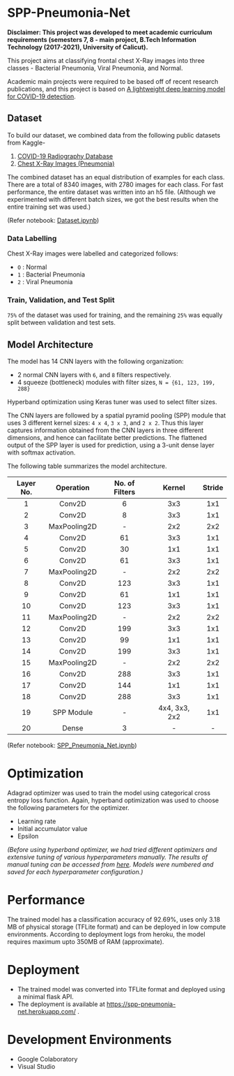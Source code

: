 # SPP-Pneumonia-Net

**Disclaimer: This project was developed to meet academic curriculum requirements (semesters 7, 8 - main project, B.Tech Information Technology (2017-2021), University of Calicut).**

This project aims at classifying frontal chest X-Ray images into three classes - Bacterial Pneumonia, Viral Pneumonia, and Normal. 

Academic main projects were required to be based off of recent research publications, and this project is based on [A lightweight deep learning model for COVID-19 detection](https://ieeexplore.ieee.org/document/9188133).

## Dataset
To build our dataset, we combined data from the following public datasets from Kaggle-
1. [COVID-19 Radiography Database](https://www.kaggle.com/tawsifurrahman/covid19-radiography-database)
2. [Chest X-Ray Images (Pneumonia)](https://www.kaggle.com/paultimothymooney/chest-xray-pneumonia)

The combined dataset has an equal distribution of examples for each class. There are a total of 8340 images, with 2780 images for each class.
For fast performance, the entire dataset was written into an h5 file. (Although we experimented with different batch sizes, we got the best results when the entire training set was used.)

(Refer notebook: [Dataset.ipynb](https://github.com/jincy-p-janardhanan/SPP-Pneumonia-Net/blob/main/Dataset.ipynb))

### Data Labelling
Chest X-Ray images were labelled and categorized follows:
- `O` : Normal
- `1` : Bacterial Pneumonia
- `2` : Viral Pneumonia

### Train, Validation, and Test Split
`75%` of the dataset was used for training, and the remaining `25%` was equally split between validation and test sets.

## Model Architecture
The model has 14 CNN layers with the following organization:
- 2 normal CNN layers with `6`, and `8` filters respectively.
- 4 squeeze (bottleneck) modules with filter sizes, `N = {61, 123, 199, 288}`

Hyperband optimization using Keras tuner was used to select filter sizes.

The CNN layers are followed by a spatial pyramid pooling (SPP) module that uses 3 different kernel sizes: `4 x 4`, `3 x 3`, and `2 x 2`. Thus this layer captures information obtained from the CNN layers in three different dimensions, and hence can facilitate better predictions. The flattened output of the SPP layer is used for prediction, using a 3-unit dense layer with softmax activation.

The following table summarizes the model architecture.

| **Layer No.** 	| **Operation** 	| **No. of Filters** 	|   **Kernel**  	| **Stride** 	|
|:-------------:	|:-------------:	|:------------------:	|:-------------:	|:----------:	|
|       1       	|     Conv2D    	|          6         	|      3x3      	|     1x1    	|
|       2       	|     Conv2D    	|          8         	|      3x3      	|     1x1    	|
|       3       	|  MaxPooling2D 	|          -         	|      2x2      	|     2x2    	|
|       4       	|     Conv2D    	|         61         	|      3x3      	|     1x1    	|
|       5       	|     Conv2D    	|         30         	|      1x1      	|     1x1    	|
|       6       	|     Conv2D    	|         61         	|      3x3      	|     1x1    	|
|       7       	|  MaxPooling2D 	|          -         	|      2x2      	|     2x2    	|
|       8       	|     Conv2D    	|         123        	|      3x3      	|     1x1    	|
|       9       	|     Conv2D    	|         61         	|      1x1      	|     1x1    	|
|       10      	|     Conv2D    	|         123        	|      3x3      	|     1x1    	|
|       11      	|  MaxPooling2D 	|          -         	|      2x2      	|     2x2    	|
|       12      	|     Conv2D    	|         199        	|      3x3      	|     1x1    	|
|       13      	|     Conv2D    	|         99         	|      1x1      	|     1x1    	|
|       14      	|     Conv2D    	|         199        	|      3x3      	|     1x1    	|
|       15      	|  MaxPooling2D 	|          -         	|      2x2      	|     2x2    	|
|       16      	|     Conv2D    	|         288        	|      3x3      	|     1x1    	|
|       17      	|     Conv2D    	|         144        	|      1x1      	|     1x1    	|
|       18      	|     Conv2D    	|         288        	|      3x3      	|     1x1    	|
|       19      	|   SPP Module  	|          -         	| 4x4, 3x3, 2x2 	|     1x1    	|
|       20      	|     Dense     	|          3         	|       -       	|      -     	|

(Refer notebook: [SPP_Pneumonia_Net.ipynb](https://github.com/jincy-p-janardhanan/SPP-Pneumonia-Net/blob/main/SPP_Pneumonia_Net.ipynb))

# Optimization
Adagrad optimizer was used to train the model using categorical cross entropy loss function. Again, hyperband optimization was used to choose the following parameters for the optimizer.
 - Learning rate
 - Initial accumulator value
 - Epsilon

*(Before using hyperband optimizer, we had tried different optimizers and extensive tuning of various hyperparameters manually. The results of manual tuning can be accessed from [here](https://docs.google.com/spreadsheets/d/e/2PACX-1vRyuTVBEW_D-BaCbOQVZTYOKJ4ZI6E7KvUmpEE2HzY4vSboz4ks3PYrd3o4jMfS04KAJ1X6QpHz02JK/pubhtml?gid=0&single=true). Models were numbered and saved for each hyperparameter configuration.)*

# Performance
The trained model has a classification accuracy of 92.69%, uses only 3.18 MB of physical storage (TFLite format) and can be deployed in low compute environments. According to deployment logs from heroku, the model requires maximum upto 350MB of RAM (approximate).

# Deployment
- The trained model was converted into TFLite format and deployed using a minimal flask API.
- The deployment is available at https://spp-pneumonia-net.herokuapp.com/ .

# Development Environments
- Google Colaboratory
- Visual Studio
